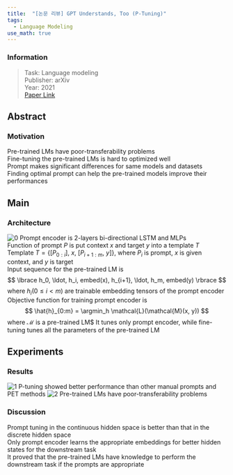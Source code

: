 ```yaml
---
title:  "[논문 리뷰] GPT Understands, Too (P-Tuning)"
tags:
  - Language Modeling
use_math: true
---
```


### Information
> Task: Language modeling \
> Publisher: arXiv \
> Year: 2021 \
> [Paper Link](https://arxiv.org/pdf/2103.10385.pdf)

## Abstract
### Motivation
Pre-trained LMs have poor-transferability problems\
Fine-tuning the pre-trained LMs is hard to optimized well\
Prompt makes significant differences for same models and datasets\
Finding optimal prompt can help the pre-trained models improve their performances 

## Main
### Architecture
![0](https://squiduu.github.io/assets/images/review/p_tuning/0.png)
Prompt encoder is 2-layers bi-directional LSTM and MLPs\
Function of prompt $P$ is put context $x$ and target $y$ into a template $T$\
Template $T=\lbrace [P_{0:i}],\ x,\ [P_{i+1:m},\ y]\rbrace$, where $P_i$ is prompt, $x$ is given context, and $y$ is target\
Input sequence for the pre-trained LM is
$$
\lbrace h_0, \ldot, h_i, embed(x), h_{i+1}, \ldot, h_m, embed(y) \rbrace
$$
where $h_i (0 \le i < m)$ are trainable embedding tensors of the prompt encoder\
Objective function for training prompt encoder is
$$
\hat{h}_{0:m} = \argmin_h \mathcal{L}(\mathcal{M}(x, y))
$$
where $\mathcal{M}$ is a pre-trained LM$
It tunes only prompt encoder, while fine-tuning tunes all the parameters of the pre-trained LM

## Experiments
### Results
![1](https://squiduu.github.io/assets/images/review/p_tuning/1.png)
P-tuning showed better performance than other manual prompts and PET methods
![2](https://squiduu.github.io/assets/images/review/p_tuning/2.png)
Pre-trained LMs have poor-transferability problems

### Discussion
Prompt tuning in the continuous hidden space is better than that in the discrete hidden space\
Only prompt encoder learns the appropriate embeddings for better hidden states for the downstream task\
It proved that the pre-trained LMs have knowledge to perform the downstream task if the prompts are appropriate